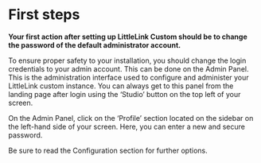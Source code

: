 # First steps

**Your first action after setting up LittleLink Custom should be to change the password of the default administrator account.**

To ensure proper safety to your installation, you should change the login credentials to your admin account. This can be done on the Admin Panel. This is the administration interface used to configure and administer your LittleLink custom instance. You can always get to this panel from the landing page after login using the ‘Studio’ button on the top left of your screen.

On the Admin Panel, click on the ‘Profile’ section located on the sidebar on the left-hand side of your screen. Here, you can enter a new and secure password.

Be sure to read the Configuration section for further options.
